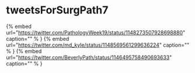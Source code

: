 # tweetsForSurgPath7

{% embed url="https://twitter.com/PathologyWeek19/status/1148273507928698880"  caption="" % }
{% embed url="https://twitter.com/md_kyle/status/1148569561299636224"  caption="" % }
{% embed url="https://twitter.com/BeverlyPath/status/1146495758490693633"  caption="" % }
